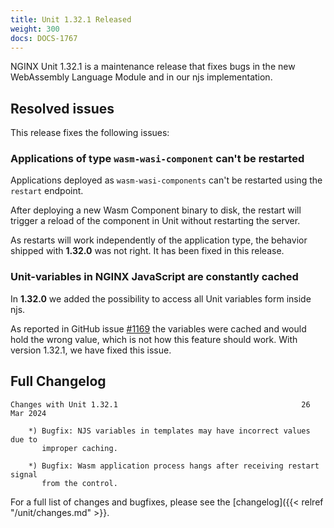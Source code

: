 ```yaml
---
title: Unit 1.32.1 Released
weight: 300
docs: DOCS-1767
---
```


NGINX Unit 1.32.1 is a maintenance release that fixes bugs in the new WebAssembly Language Module and in our njs implementation.

## Resolved issues

This release fixes the following issues:

### Applications of type `wasm-wasi-component` can't be restarted

Applications deployed as `wasm-wasi-components` can't be restarted using the `restart` endpoint.

After deploying a new Wasm Component binary to disk, the restart will trigger a reload of the component in Unit without restarting the server.

As restarts will work independently of the application type, the behavior shipped with **1.32.0** was not right. It has been fixed in this release.

### Unit-variables in NGINX JavaScript are constantly cached

In **1.32.0** we added the possibility to access all Unit variables form inside njs.

As reported in GitHub issue [#1169](https://github.com/nginx/unit/issues/1169) the variables were cached and would hold the wrong value, which is not how this feature should work. With version 1.32.1, we have fixed this issue.

## Full Changelog

```none
Changes with Unit 1.32.1                                         26 Mar 2024

    *) Bugfix: NJS variables in templates may have incorrect values due to
       improper caching.

    *) Bugfix: Wasm application process hangs after receiving restart signal
       from the control.
```

For a full list of changes and bugfixes,
please see the [changelog]({{< relref "/unit/changes.md" >}}.
